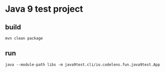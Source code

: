 # Java 9 test project

## build

```
mvn clean package
```

## run
```
java --module-path libs -m java9test.cli/io.codelens.fun.java9test.App
```